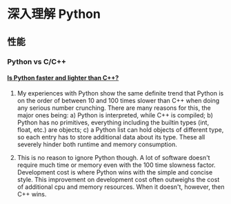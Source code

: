 # 深入理解 Python

## 性能

### Python vs C/C++

#### [Is Python faster and lighter than C++?](https://stackoverflow.com/questions/801657/is-python-faster-and-lighter-than-c)

1. My experiences with Python show the same definite trend that Python is on the order of between 10 and 100 times slower than C++ when doing any serious number crunching. There are many reasons for this, the major ones being: a) Python is interpreted, while C++ is compiled; b) Python has no primitives, everything including the builtin types (int, float, etc.) are objects; c) a Python list can hold objects of different type, so each entry has to store additional data about its type. These all severely hinder both runtime and memory consumption.

2. This is no reason to ignore Python though. A lot of software doesn't require much time or memory even with the 100 time slowness factor. Development cost is where Python wins with the simple and concise style. This improvement on development cost often outweighs the cost of additional cpu and memory resources. When it doesn't, however, then C++ wins.
